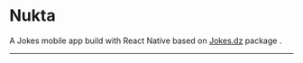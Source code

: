 Nukta
===================

A Jokes mobile app build with React Native based on [Jokes.dz](https://github.com/algeriatech/jokes.dz) package .

----------
